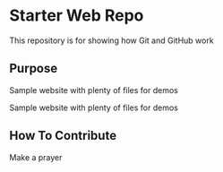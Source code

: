 # Starter Web Repo

This repository is for showing how Git and GitHub work

## Purpose

Sample website with plenty of files for demos

Sample website with plenty of files for demos

## How To Contribute

Make a prayer